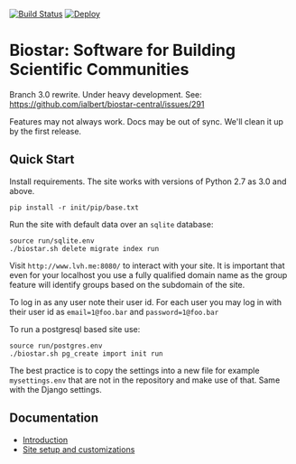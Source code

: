 [![Build Status](https://travis-ci.org/ialbert/biostar-central.svg?branch=3.0)](https://travis-ci.org/ialbert/biostar-central)   [![Deploy](https://www.herokucdn.com/deploy/button.png)](https://heroku.com/deploy)

Biostar: Software for Building Scientific Communities
=====================================================

Branch 3.0 rewrite. Under heavy development. See: https://github.com/ialbert/biostar-central/issues/291

Features may not always work. Docs may be out of sync. We'll clean it up by the first release.

Quick Start
-----------

Install requirements. The site works with versions of Python 2.7 as 3.0 and above.

	pip install -r init/pip/base.txt

Run the site with default data over an `sqlite` database:

	source run/sqlite.env
	./biostar.sh delete migrate index run

Visit `http://www.lvh.me:8080/` to interact with your site. It is important that even
for your localhost you use a fully qualified domain name as the group 
feature will identify groups based on the subdomain of the site.

To log in as any user note their user id.
For each user you may log in with their user id as  `email=1@foo.bar` and `password=1@foo.bar`

To run a postgresql based site use:

	source run/postgres.env
	./biostar.sh pg_create import init run

The best practice is to copy the settings into a new file for example
`mysettings.env` that are not in the repository and make use of that.
Same with the Django settings.

Documentation
-------------

* [Introduction](docs/index.md)
* [Site setup and customizations](docs/setup.md)


[django]: http://www.djangoproject.com/
[python]: http://www.python.org/
